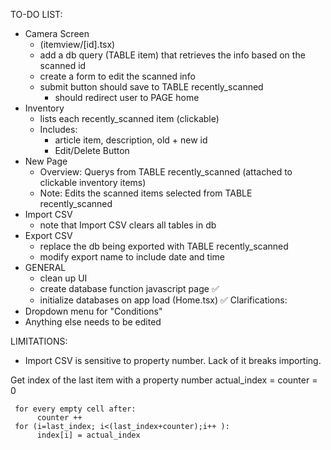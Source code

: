 TO-DO LIST:
-    Camera Screen
     -    (itemview/[id].tsx)
     -    add a db query (TABLE item) that retrieves the info based on the scanned id
     -    create a form to edit the scanned info
     -    submit button should save to TABLE recently_scanned
          -    should redirect user to PAGE home
-    Inventory
     -    lists each recently_scanned item (clickable)
     -    Includes:
          -    article item, description, old + new id
          -    Edit/Delete Button
-    New Page
     -    Overview: Querys from TABLE recently_scanned (attached to clickable inventory items)
     -    Note: Edits the scanned items selected from TABLE recently_scanned
-    Import CSV
     -    note that Import CSV clears all tables in db
-    Export CSV
     -    replace the db being exported with TABLE recently_scanned
     -    modify export name to include date and time
-    GENERAL
     -    clean up UI
     -    create database function javascript page ✅
     -    initialize databases on app load (Home.tsx) ✅
Clarifications:
-    Dropdown menu for "Conditions"
-    Anything else needs to be edited

LIMITATIONS:
-    Import CSV is sensitive to property number. Lack of it breaks importing.

Get index of the last item with a property number
     actual_index = <actual index of the last item>
     counter = 0

     for every empty cell after:
          counter ++
     for (i=last_index; i<(last_index+counter);i++ ):
          index[i] = actual_index
     